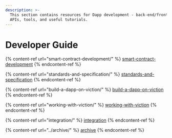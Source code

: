 ```yaml
---
description: >-
  This section contains resources for Dapp development - back-end/front-end
  APIs, tools, and useful tutorials.
---
```


# Developer Guide

{% content-ref url="smart-contract-development/" %}
[smart-contract-development](smart-contract-development/)
{% endcontent-ref %}

{% content-ref url="standards-and-specification/" %}
[standards-and-specification](standards-and-specification/)
{% endcontent-ref %}

{% content-ref url="build-a-dapp-on-viction/" %}
[build-a-dapp-on-viction](build-a-dapp-on-viction/)
{% endcontent-ref %}

{% content-ref url="working-with-viction/" %}
[working-with-viction](working-with-viction/)
{% endcontent-ref %}

{% content-ref url="integration/" %}
[integration](integration/)
{% endcontent-ref %}

{% content-ref url="../archive/" %}
[archive](../archive/)
{% endcontent-ref %}
